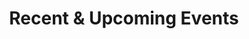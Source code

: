 ---
title: Recent & Upcoming Events
type: landing

sections:
  ##############################################################################
  # 0 · Introductory paragraph for the Seminars section
  ##############################################################################
  - block: markdown
    content:
      title: '<span id="seminars">Seminars</span>'
      text: |
        Our main seminar series is the **Statistics Seminar at UPF**, organized by Chiara Amorino and Lorenzo Cappello.  
        We also run the *Internal Statistics Seminar* and a number of reading seminars.

  ##############################################################################
  # 1 · Dynamic list — seminars (.md files in content/event/)
  ##############################################################################
  - block: collection
    content:
      page_type: event
      order: desc
      count: 10
      view_all: true
    design:
      view: compact
      show_date: true
      show_location: true
      columns: "1"
      anchor: seminars     

  ##############################################################################
  # 2 · Manually-curated Workshops & Conferences (HTML cards)
  ##############################################################################
  - block: markdown
    content:
      title: '<span id="conferences">Workshops & Conferences (last 10 years)</span>'
      text: |
        <!-- CARD · Mathematical Aspects of Learning - 20 Years Later -->
        <div class="media stream-item view-compact">
          <div class="media-body">
            <div class="section-subheading article-title mb-0">
              <a href="https://www.crm.cat/mathematical-aspects-of-learning-theory/"
                 target="_blank" rel="noopener">
                Mathematical Aspects of Learning — 20 Years Later
              </a>
            </div>
            <div class="article-style">
              Workshop with talks by Piotr Zwiernik, Gergely Neu &amp; others.
            </div>
            <div class="stream-meta article-metadata">
              9–13&nbsp;Sep&nbsp;2024 · Casa Convalescència
            </div>
          </div>
          <a class="ml-3"
             href="https://www.crm.cat/mathematical-aspects-of-learning-theory/"
             target="_blank" rel="noopener"
             aria-label="Mathematical Aspects of Learning 2024">
            <img src="./media/casac.jpeg"
                 alt="Mathematical Aspects of Learning workshop image"
                 width="110" height="110" loading="lazy">
          </a>
        </div>

        <!-- CARD · Mathematical Statistics and Learning 2021 -->
        <div class="media stream-item view-compact mt-3">
          <div class="media-body">
            <div class="section-subheading article-title mb-0">
              <a href="https://dscbarcelona.wixsite.com/msl2020"
                 target="_blank" rel="noopener">
                Mathematical Statistics &amp; Learning 2021
              </a>
            </div>
            <div class="article-style">
              Conference on high-dimensional statistics and ML theory.
            </div>
            <div class="stream-meta article-metadata">
              29&nbsp;Jun – 2&nbsp;Jul&nbsp;2021 · Casa Convalescència
            </div>
          </div>
          <a class="ml-3"
             href="https://dscbarcelona.wixsite.com/msl2020"
             target="_blank" rel="noopener" aria-label="MSL 2021 image">
            <img src="./media/casac.jpeg"
                 alt="MSL 2021 banner"
                 width="110" height="110" loading="lazy">
          </a>
        </div>

        <!-- CARD · Google Focused Award mini-workshop -->
        <div class="media stream-item view-compact mt-3">
          <div class="media-body">
            <div class="section-subheading article-title mb-0">
              Google Focused Award Mini-workshop
            </div>
            <div class="article-style">
              Joint UPF & Google Zurich workshop on machine-learning theory.
            </div>
            <div class="stream-meta article-metadata">
              7–8&nbsp;Mar&nbsp;2021 · UPF Campus Ciutadella
            </div>
          </div>
          <a class="ml-3" href="#" aria-label="Workshop image">
            <img src="./media/upf.jpeg"
                 alt="Mini-workshop banner"
                 width="110" height="110" loading="lazy">
          </a>
        </div>

        <!-- CARD · BayesComp 2018 -->
        <div class="media stream-item view-compact mt-3">
          <div class="media-body">
            <div class="section-subheading article-title mb-0">
              <a href="https://www.maths.nottingham.ac.uk/plp/pmztk/bayescomp/"
                 target="_blank" rel="noopener">
                10<sup>th</sup> BayesComp 2018
              </a>
            </div>
            <div class="article-style">
              Advances in scalable Bayesian computation.
            </div>
            <div class="stream-meta article-metadata">
              26–28&nbsp;Mar&nbsp;2018 · UPF Auditorium
            </div>
          </div>
          <a class="ml-3"
             href="https://www.maths.nottingham.ac.uk/plp/pmztk/bayescomp/"
             target="_blank" rel="noopener">
            <img src="./media/bayescomp.jpeg"
                 alt="BayesComp 2018 logo"
                 width="110" height="110" loading="lazy">
          </a>
        </div>
    design:
      columns: "1"
---